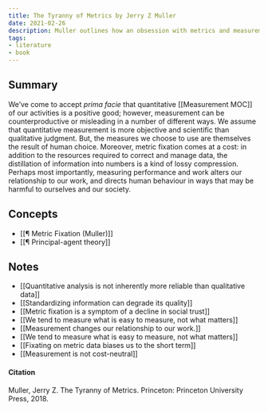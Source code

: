 ```yaml
---
title: The Tyranny of Metrics by Jerry Z Muller
date: 2021-02-26
description: Muller outlines how an obsession with metrics and measurement can be counterproductive and even risky.
tags:
- literature
- book
---
```

## Summary
We’ve come to accept *prima facie* that quantitative [[Measurement MOC]] of our activities is a positive good; however, measurement can be counterproductive or misleading in a number of different ways. We assume that quantitative measurement is more objective and scientific than qualitative judgment. But, the measures we choose to use are themselves the result of human choice. Moreover, metric fixation comes at a cost: in addition to the resources required to correct and manage data, the distillation of information into numbers is a kind of lossy compression. Perhaps most importantly, measuring performance and work alters our relationship to our work, and directs human behaviour in ways that may be harmful to ourselves and our society.

## Concepts
- [[¶ Metric Fixation (Muller)]]
- [[¶ Principal-agent theory]]

## Notes
- [[Quantitative analysis is not inherently more reliable than qualitative data]]
- [[Standardizing information can degrade its quality]]
- [[Metric fixation is a symptom of a decline in social trust]]
- [[We tend to measure what is easy to measure, not what matters]]
- [[Measurement changes our relationship to our work.]]
- [[We tend to measure what is easy to measure, not what matters]]
- [[Fixating on metric data biases us to the short term]]
- [[Measurement is not cost-neutral]]

#### Citation
Muller, Jerry Z. The Tyranny of Metrics. Princeton: Princeton University Press, 2018.

